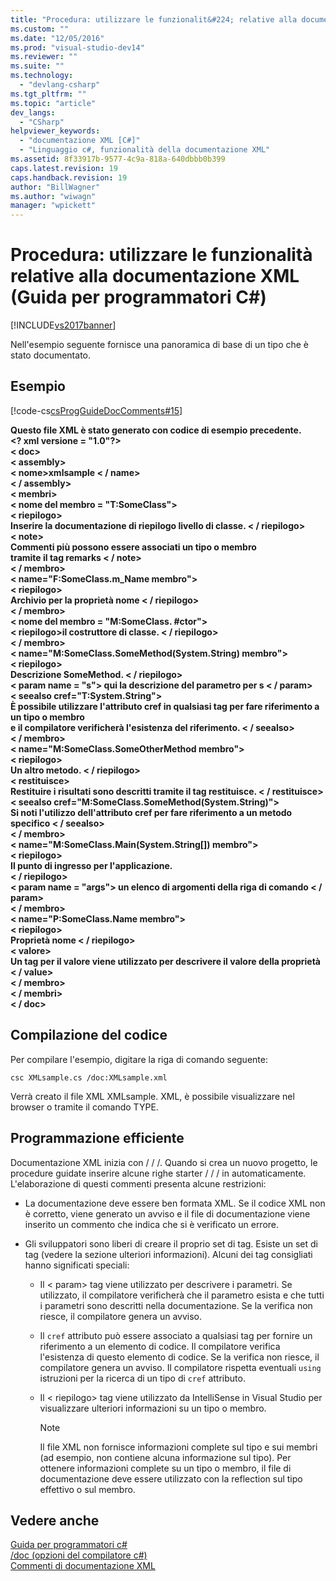 ```yaml
---
title: "Procedura: utilizzare le funzionalit&#224; relative alla documentazione XML (Guida per programmatori C#) | Microsoft Docs"
ms.custom: ""
ms.date: "12/05/2016"
ms.prod: "visual-studio-dev14"
ms.reviewer: ""
ms.suite: ""
ms.technology: 
  - "devlang-csharp"
ms.tgt_pltfrm: ""
ms.topic: "article"
dev_langs: 
  - "CSharp"
helpviewer_keywords: 
  - "documentazione XML [C#]"
  - "Linguaggio c#, funzionalità della documentazione XML"
ms.assetid: 8f33917b-9577-4c9a-818a-640dbbb0b399
caps.latest.revision: 19
caps.handback.revision: 19
author: "BillWagner"
ms.author: "wiwagn"
manager: "wpickett"
---
```

# Procedura: utilizzare le funzionalit&#224; relative alla documentazione XML (Guida per programmatori C#)
[!INCLUDE[vs2017banner](../../../csharp/includes/vs2017banner.md)]

Nell'esempio seguente fornisce una panoramica di base di un tipo che è stato documentato.  
  
## <a name="example"></a>Esempio  
 [!code-cs[csProgGuideDocComments#15](../../../csharp/programming-guide/xmldoc/codesnippet/CSharp/how-to-use-the-xml-documentation-features_1.cs)]  
  
 **Questo file XML è stato generato con codice di esempio precedente.**  
**\<? xml versione = "1.0"?>**  
**\< doc>**  
 **\< assembly>**  
 **\< nome>xmlsample \< / name>**  
 **\< / assembly>**  
 **\< membri>**  
 **\< nome del membro = "T:SomeClass">**  
 **\< riepilogo>**  
 **Inserire la documentazione di riepilogo livello di classe. \< / riepilogo>**  
 **\< note>**  
 **Commenti più possono essere associati un tipo o membro**   
 **tramite il tag remarks \< / note>**  
 **\< / membro>**  
 **\< name="F:SomeClass.m_Name membro">**  
 **\< riepilogo>**  
 **Archivio per la proprietà nome \< / riepilogo>**  
 **\< / membro>**  
 **\< nome del membro = "M:SomeClass. #ctor">**  
 **\< riepilogo>il costruttore di classe. \< / riepilogo>**   
 **\< / membro>**  
 **\< name="M:SomeClass.SomeMethod(System.String) membro">**  
 **\< riepilogo>**  
 **Descrizione SomeMethod. \< / riepilogo>**  
 **\< param name = "s"> qui la descrizione del parametro per s \< / param>**  
 **\< seealso cref="T:System.String">**  
 **È possibile utilizzare l'attributo cref in qualsiasi tag per fare riferimento a un tipo o membro**   
 **e il compilatore verificherà l'esistenza del riferimento. \< / seealso>**  
 **\< / membro>**  
 **\< name="M:SomeClass.SomeOtherMethod membro">**  
 **\< riepilogo>**  
 **Un altro metodo. \< / riepilogo>**  
 **\< restituisce>**  
 **Restituire i risultati sono descritti tramite il tag restituisce. \< / restituisce>**  
 **\< seealso cref="M:SomeClass.SomeMethod(System.String)">**  
 **Si noti l'utilizzo dell'attributo cref per fare riferimento a un metodo specifico \< / seealso>**  
 **\< / membro>**  
 **\< name="M:SomeClass.Main(System.String[]) membro">**  
 **\< riepilogo>**  
 **Il punto di ingresso per l'applicazione.**  
 **\< / riepilogo>**  
 **\< param name = "args"> un elenco di argomenti della riga di comando \< / param>**  
 **\< / membro>**  
 **\< name="P:SomeClass.Name membro">**  
 **\< riepilogo>**  
 **Proprietà nome \< / riepilogo>**  
 **\< valore>**  
 **Un tag per il valore viene utilizzato per descrivere il valore della proprietà \< / value>**  
 **\< / membro>**  
 **\< / membri>**  
**\< / doc>**   
## <a name="compiling-the-code"></a>Compilazione del codice  
 Per compilare l'esempio, digitare la riga di comando seguente:  
  
 `csc XMLsample.cs /doc:XMLsample.xml`  
  
 Verrà creato il file XML XMLsample. XML, è possibile visualizzare nel browser o tramite il comando TYPE.  
  
## <a name="robust-programming"></a>Programmazione efficiente  
 Documentazione XML inizia con / / /. Quando si crea un nuovo progetto, le procedure guidate inserire alcune righe starter / / / in automaticamente. L'elaborazione di questi commenti presenta alcune restrizioni:  
  
-   La documentazione deve essere ben formata XML. Se il codice XML non è corretto, viene generato un avviso e il file di documentazione viene inserito un commento che indica che si è verificato un errore.  
  
-   Gli sviluppatori sono liberi di creare il proprio set di tag. Esiste un set di tag (vedere la sezione ulteriori informazioni). Alcuni dei tag consigliati hanno significati speciali:  
  
    -   Il \< param> tag viene utilizzato per descrivere i parametri. Se utilizzato, il compilatore verificherà che il parametro esista e che tutti i parametri sono descritti nella documentazione. Se la verifica non riesce, il compilatore genera un avviso.  
  
    -   Il `cref` attributo può essere associato a qualsiasi tag per fornire un riferimento a un elemento di codice. Il compilatore verifica l'esistenza di questo elemento di codice. Se la verifica non riesce, il compilatore genera un avviso. Il compilatore rispetta eventuali `using` istruzioni per la ricerca di un tipo di `cref` attributo.  
  
    -   Il \< riepilogo> tag viene utilizzato da IntelliSense in Visual Studio per visualizzare ulteriori informazioni su un tipo o membro.  
  
        > [!NOTE]
        >  Il file XML non fornisce informazioni complete sul tipo e sui membri (ad esempio, non contiene alcuna informazione sul tipo). Per ottenere informazioni complete su un tipo o membro, il file di documentazione deve essere utilizzato con la reflection sul tipo effettivo o sul membro.  
  
## <a name="see-also"></a>Vedere anche  
 [Guida per programmatori c#](../../../csharp/programming-guide/index.md)   
 [/doc (opzioni del compilatore c#)](../../../csharp/language-reference/compiler-options/doc-compiler-option.md)   
 [Commenti di documentazione XML](../../../csharp/programming-guide/xmldoc/xml-documentation-comments.md)